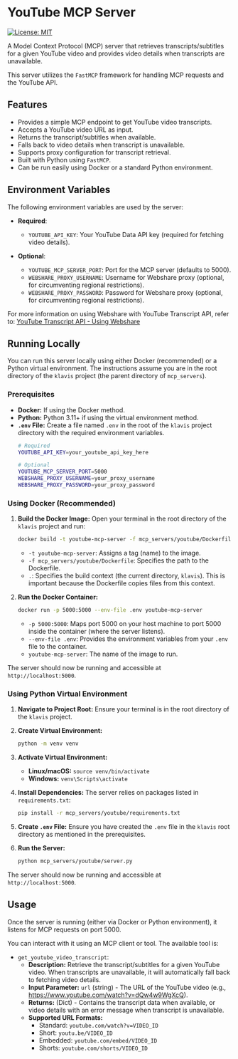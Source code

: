 # YouTube MCP Server

[![License: MIT](https://img.shields.io/badge/License-MIT-yellow.svg)](https://opensource.org/licenses/MIT)

A Model Context Protocol (MCP) server that retrieves transcripts/subtitles for a given YouTube video and provides video details when transcripts are unavailable.

This server utilizes the `FastMCP` framework for handling MCP requests and the YouTube API.

## Features

*   Provides a simple MCP endpoint to get YouTube video transcripts.
*   Accepts a YouTube video URL as input.
*   Returns the transcript/subtitles when available.
*   Falls back to video details when transcript is unavailable.
*   Supports proxy configuration for transcript retrieval.
*   Built with Python using `FastMCP`.
*   Can be run easily using Docker or a standard Python environment.

## Environment Variables

The following environment variables are used by the server:

*   **Required**:
    *   `YOUTUBE_API_KEY`: Your YouTube Data API key (required for fetching video details).

*   **Optional**:
    *   `YOUTUBE_MCP_SERVER_PORT`: Port for the MCP server (defaults to 5000).
    *   `WEBSHARE_PROXY_USERNAME`: Username for Webshare proxy (optional, for circumventing regional restrictions).
    *   `WEBSHARE_PROXY_PASSWORD`: Password for Webshare proxy (optional, for circumventing regional restrictions).

For more information on using Webshare with YouTube Transcript API, refer to: [YouTube Transcript API - Using Webshare](https://github.com/jdepoix/youtube-transcript-api?tab=readme-ov-file#using-webshare)

## Running Locally

You can run this server locally using either Docker (recommended) or a Python virtual environment. The instructions assume you are in the root directory of the `klavis` project (the parent directory of `mcp_servers`).

### Prerequisites

*   **Docker:** If using the Docker method.
*   **Python:** Python 3.11+ if using the virtual environment method.
*   **`.env` File:** Create a file named `.env` in the root of the `klavis` project directory with the required environment variables.
    ```bash
    # Required
    YOUTUBE_API_KEY=your_youtube_api_key_here
    
    # Optional
    YOUTUBE_MCP_SERVER_PORT=5000
    WEBSHARE_PROXY_USERNAME=your_proxy_username
    WEBSHARE_PROXY_PASSWORD=your_proxy_password
    ```

### Using Docker (Recommended)

1.  **Build the Docker Image:**
    Open your terminal in the root directory of the `klavis` project and run:
    ```bash
    docker build -t youtube-mcp-server -f mcp_servers/youtube/Dockerfile .
    ```
    *   `-t youtube-mcp-server`: Assigns a tag (name) to the image.
    *   `-f mcp_servers/youtube/Dockerfile`: Specifies the path to the Dockerfile.
    *   `.`: Specifies the build context (the current directory, `klavis`). This is important because the Dockerfile copies files from this context.

2.  **Run the Docker Container:**
    ```bash
    docker run -p 5000:5000 --env-file .env youtube-mcp-server
    ```
    *   `-p 5000:5000`: Maps port 5000 on your host machine to port 5000 inside the container (where the server listens).
    *   `--env-file .env`: Provides the environment variables from your `.env` file to the container.
    *   `youtube-mcp-server`: The name of the image to run.

The server should now be running and accessible at `http://localhost:5000`.

### Using Python Virtual Environment

1.  **Navigate to Project Root:**
    Ensure your terminal is in the root directory of the `klavis` project.

2.  **Create Virtual Environment:**
    ```bash
    python -m venv venv
    ```

3.  **Activate Virtual Environment:**
    *   **Linux/macOS:** `source venv/bin/activate`
    *   **Windows:** `venv\Scripts\activate`

4.  **Install Dependencies:**
    The server relies on packages listed in `requirements.txt`:
    ```bash
    pip install -r mcp_servers/youtube/requirements.txt
    ```

5.  **Create `.env` File:**
    Ensure you have created the `.env` file in the `klavis` root directory as mentioned in the prerequisites.

6.  **Run the Server:**
    ```bash
    python mcp_servers/youtube/server.py
    ```

The server should now be running and accessible at `http://localhost:5000`.

## Usage

Once the server is running (either via Docker or Python environment), it listens for MCP requests on port 5000.

You can interact with it using an MCP client or tool. The available tool is:

* `get_youtube_video_transcript`:
  * **Description:** Retrieve the transcript/subtitles for a given YouTube video. When transcripts are unavailable, it will automatically fall back to fetching video details.
  * **Input Parameter:** `url` (string) - The URL of the YouTube video (e.g., https://www.youtube.com/watch?v=dQw4w9WgXcQ).
  * **Returns:** (Dict) - Contains the transcript data when available, or video details with an error message when transcript is unavailable.
  * **Supported URL Formats:**
    * Standard: `youtube.com/watch?v=VIDEO_ID`
    * Short: `youtu.be/VIDEO_ID`
    * Embedded: `youtube.com/embed/VIDEO_ID`
    * Shorts: `youtube.com/shorts/VIDEO_ID`